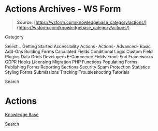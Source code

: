 # Actions Archives - WS Form

> **Source**: [https://wsform.com/knowledgebase_category/actions/](https://wsform.com/knowledgebase_category/actions/)


Category

Select...
 Getting Started Accessibility Actions- Actions- Advanced- Basic Add-Ons Building Forms Calculated Fields Conditional Logic Custom Field Plugins Data Grids Developers E-Commerce Fields Front-End Frameworks GDPR Hooks Licensing Migration PHP Functions Populating Forms Publishing Forms Reporting Sections Security Spam Protection Statistics Styling Forms Submissions Tracking Troubleshooting Tutorials

Search

# Actions

 

[Knowledge Base](https://wsform.com/knowledgebase/)

Search

